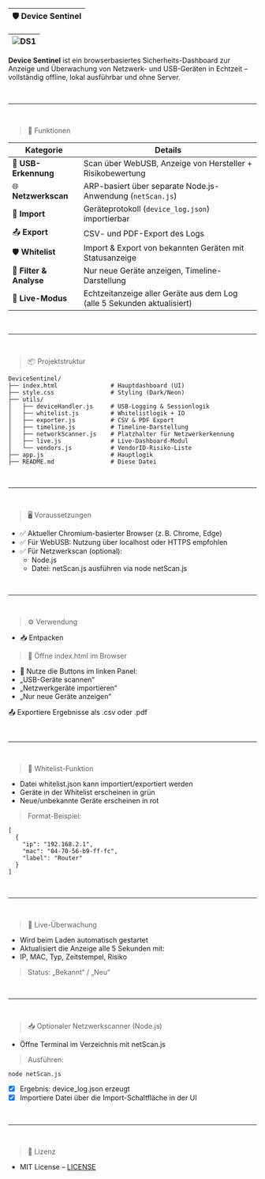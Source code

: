 |🛡️ Device Sentinel|
|---|

|![DS1](https://github.com/user-attachments/assets/a1251900-a2f5-4414-815d-f8598fa94b77)|
|---|

**Device Sentinel** ist ein browserbasiertes Sicherheits-Dashboard zur Anzeige und Überwachung von Netzwerk- und USB-Geräten in Echtzeit – vollständig offline, lokal ausführbar und ohne Server.

<br>

---

<br>

> 🚀 Funktionen

| Kategorie              | Details                                                                 |
|------------------------|-------------------------------------------------------------------------|
| 🔌 **USB-Erkennung**    | Scan über WebUSB, Anzeige von Hersteller + Risikobewertung              |
| 🌐 **Netzwerkscan**     | ARP-basiert über separate Node.js-Anwendung (`netScan.js`)              |
| 📂 **Import**           | Geräteprotokoll (`device_log.json`) importierbar                        |
| 📤 **Export**           | CSV- und PDF-Export des Logs                                            |
| 🛡️ **Whitelist**        | Import & Export von bekannten Geräten mit Statusanzeige                 |
| 🧠 **Filter & Analyse** | Nur neue Geräte anzeigen, Timeline-Darstellung                          |
| 📡 **Live-Modus**       | Echtzeitanzeige aller Geräte aus dem Log (alle 5 Sekunden aktualisiert) |

<br>

---

<br>

> 📦 Projektstruktur

```yarn
DeviceSentinel/
├── index.html               # Hauptdashboard (UI)
├── style.css                # Styling (Dark/Neon)
├── utils/
│   ├── deviceHandler.js     # USB-Logging & Sessionlogik
│   ├── whitelist.js         # Whitelistlogik + IO
│   ├── exporter.js          # CSV & PDF Export
│   ├── timeline.js          # Timeline-Darstellung
│   ├── networkScanner.js    # Platzhalter für Netzwerkerkennung
│   ├── live.js              # Live-Dashboard-Modul
│   └── vendors.js           # VendorID-Risiko-Liste
├── app.js                   # Hauptlogik
├── README.md                # Diese Datei
```

<br>

---

<br>

> 🖥️ Voraussetzungen
- ✅ Aktueller Chromium-basierter Browser (z. B. Chrome, Edge)
- ✅ Für WebUSB: Nutzung über localhost oder HTTPS empfohlen
- ✅ Für Netzwerkscan (optional):
  - Node.js
  - Datei: netScan.js ausführen via node netScan.js

<br>

---

<br>

> ⚙️ Verwendung
  - 📥 Entpacken

> 📂 Öffne index.html im Browser
  - 📡 Nutze die Buttons im linken Panel:
  - „USB-Geräte scannen“
  - „Netzwerkgeräte importieren“
  - „Nur neue Geräte anzeigen“

📤 Exportiere Ergebnisse als .csv oder .pdf

<br>

---

<br>

> 🧩 Whitelist-Funktion
- Datei whitelist.json kann importiert/exportiert werden
- Geräte in der Whitelist erscheinen in grün
- Neue/unbekannte Geräte erscheinen in rot

> Format-Beispiel:

```yarn
[
  {
    "ip": "192.168.2.1",
    "mac": "04-70-56-b9-ff-fc",
    "label": "Router"
  }
]
```

<br>

---

<br>

> 📡 Live-Überwachung
   - Wird beim Laden automatisch gestartet
   - Aktualisiert die Anzeige alle 5 Sekunden mit:
   - IP, MAC, Typ, Zeitstempel, Risiko

> Status: „Bekannt“ / „Neu“

<br>

---

<br>

> 📥 Optionaler Netzwerkscanner (Node.js)
  - Öffne Terminal im Verzeichnis mit netScan.js

> Ausführen:

```yarn
node netScan.js
```

- [x] Ergebnis: device_log.json erzeugt
- [x] Importiere Datei über die Import-Schaltfläche in der UI

<br>

---

<br>

> 📃 Lizenz
  - MIT License – [LICENSE](LICENSE)
